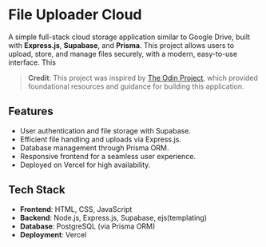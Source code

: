 # File Uploader Cloud

A simple full-stack cloud storage application similar to Google Drive, built with **Express.js**, **Supabase**, and **Prisma**. This project allows users to upload, store, and manage files securely, with a modern, easy-to-use interface. This

> **Credit**: This project was inspired by [The Odin Project](https://www.theodinproject.com/), which provided foundational resources and guidance for building this application.

## Features

- User authentication and file storage with Supabase.
- Efficient file handling and uploads via Express.js.
- Database management through Prisma ORM.
- Responsive frontend for a seamless user experience.
- Deployed on Vercel for high availability.

## Tech Stack

- **Frontend**: HTML, CSS, JavaScript
- **Backend**: Node.js, Express.js, Supabase, ejs(templating)
- **Database**: PostgreSQL (via Prisma ORM)
- **Deployment**: Vercel
